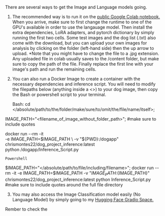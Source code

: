 There are several ways to get the Image and Language models going.

1. The recommended way is to run it on the [public Google Colab notebook.](https://colab.research.google.com/drive/1mDUgQ--ztyFNzUG4O0S4WNlp8vnD-u-H#scrollTo=5VLagOTr_b4w) When you arrive, make sure to first change the runtime to one of the GPU's available in order to use the langauage model. Then install the extra dependencies, LoRA adapters, and pytorch dictionary by simply running the first two cells. Some test images and the dog list (.txt) also come with the download, but you can upload your own images for analysis by clicking on the folder (left-hand side) then the up arrow to upload. *Note that you might have to change the file to a .jpg extension. Any uploaded file in colab usually saves to the /content folder, but make sure to copy the path of the file. Finally replace the first line with your image's path and run the remaining cells.

2. You can also run a Docker Image to create a container with the necessary dependencies and inference script. You will need to modify the filepaths below (anything inside a <>) to your dog image, then copy the Bash or powershell script to your terminal.

    Bash:
cd </absolute/path/to/the/folder/make/sure/to/omit/the/file/name/itself>;

IMAGE_PATH="<filename_of_image_without_folder_path>"; #make sure to include quotes


docker run --rm -it \
  -e IMAGE_PATH=$IMAGE_PATH \
  -v "${PWD}:/dogapp" \
  chrismontes22/dog_project_inference:latest \
  python /dogapp/Inference_Script.py


    Powershell
$IMAGE_PATH="</absolute/path/to/file/including/filename>"; docker run --rm -it -e IMAGE_PATH=$IMAGE_PATH -v "${IMAGE_PATH}:${IMAGE_PATH}" chrismontes22/dog_project_inference:latest python Inference_Script.py  #make sure to include quotes around the full file directory


3. You may also access the Image Classification model easily (No Language Model) by simply going to my [Hugging Face Gradio Space.](https://huggingface.co/spaces/chrismontes/Dog_Breed_Identifier)

Rember to check the